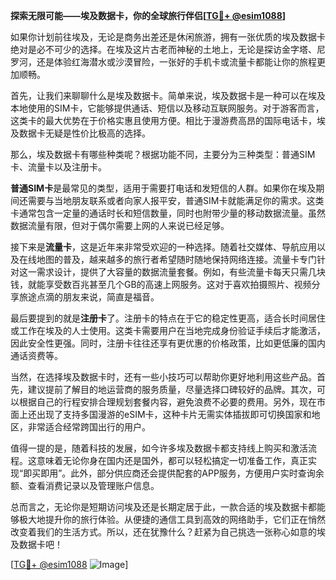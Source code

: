 **探索无限可能——埃及数据卡，你的全球旅行伴侣[[TG💪+ @esim1088](https://t.me/s/esim1088)]**

如果你计划前往埃及，无论是商务出差还是休闲旅游，拥有一张优质的埃及数据卡绝对是必不可少的选择。在埃及这片古老而神秘的土地上，无论是探访金字塔、尼罗河，还是体验红海潜水或沙漠冒险，一张好的手机卡或流量卡都能让你的旅程更加顺畅。

首先，让我们来聊聊什么是埃及数据卡。简单来说，埃及数据卡是一种可以在埃及本地使用的SIM卡，它能够提供通话、短信以及移动互联网服务。对于游客而言，这类卡的最大优势在于价格实惠且使用方便。相比于漫游费高昂的国际电话卡，埃及数据卡无疑是性价比极高的选择。

那么，埃及数据卡有哪些种类呢？根据功能不同，主要分为三种类型：普通SIM卡、流量卡以及注册卡。

**普通SIM卡**是最常见的类型，适用于需要打电话和发短信的人群。如果你在埃及期间还需要与当地朋友联系或者向家人报平安，普通SIM卡就能满足你的需求。这类卡通常包含一定量的通话时长和短信数量，同时也附带少量的移动数据流量。虽然数据流量有限，但对于偶尔需要上网的人来说已经足够。

接下来是**流量卡**，这是近年来非常受欢迎的一种选择。随着社交媒体、导航应用以及在线地图的普及，越来越多的旅行者希望随时随地保持网络连接。流量卡专门针对这一需求设计，提供了大容量的数据流量套餐。例如，有些流量卡每天只需几块钱，就能享受数百兆甚至几个GB的高速上网服务。这对于喜欢拍摄照片、视频分享旅途点滴的朋友来说，简直是福音。

最后要提到的就是**注册卡**了。注册卡的特点在于它的稳定性更高，适合长时间居住或工作在埃及的人士使用。这类卡需要用户在当地完成身份验证手续后才能激活，因此安全性更强。同时，注册卡往往还享有更优惠的价格政策，比如更低廉的国内通话资费等。

当然，在选择埃及数据卡时，还有一些小技巧可以帮助你更好地利用这些产品。首先，建议提前了解目的地运营商的服务质量，尽量选择口碑较好的品牌。其次，可以根据自己的行程安排合理规划套餐内容，避免浪费不必要的费用。另外，现在市面上还出现了支持多国漫游的eSIM卡，这种卡片无需实体插拔即可切换国家和地区，非常适合经常跨国出行的用户。

值得一提的是，随着科技的发展，如今许多埃及数据卡都支持线上购买和激活流程。这意味着无论你身在国内还是国外，都可以轻松搞定一切准备工作，真正实现“即买即用”。此外，部分供应商还会提供配套的APP服务，方便用户实时查询余额、查看消费记录以及管理账户信息。

总而言之，无论你是短期访问埃及还是长期定居于此，一款合适的埃及数据卡都能够极大地提升你的旅行体验。从便捷的通信工具到高效的网络助手，它们正在悄然改变着我们的生活方式。所以，还在犹豫什么？赶紧为自己挑选一张称心如意的埃及数据卡吧！

[[TG💪+ @esim1088](https://t.me/s/esim1088) ![Image](https://i.postimg.cc/4NQfJmqS/Snipaste-2025-05-13-00-14-12.png)]